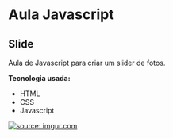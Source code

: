 <h1>
Aula Javascript
</h1>
<h2>
Slide
</h2>

Aula de Javascript para criar um slider de fotos.

**Tecnologia usada:**
* HTML
* CSS
* Javascript

<a href="https://imgur.com/OUAR6JU"><img src="https://i.imgur.com/OUAR6JU.png" title="source: imgur.com" /></a>
